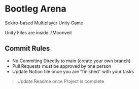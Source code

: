 # Bootleg Arena
Sekiro-based Multiplayer Unity Game

Unity Files are inside .\Moonveil


## Commit Rules
- No Commiting Directly to main (create your own branch)
- Pull Requests must be approved by one person
- Update Notion file once you are "finished" with your tasks





> Update Readme once Project is complete
